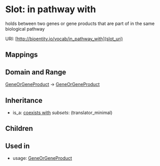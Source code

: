 # Slot: in pathway with


holds between two genes or gene products that are part of in the same biological pathway

URI: [http://bioentity.io/vocab/in_pathway_with](slot_uri)
## Mappings

## Domain and Range

[GeneOrGeneProduct](GeneOrGeneProduct.md) -> [GeneOrGeneProduct](GeneOrGeneProduct.md)
## Inheritance

 *  is_a: [coexists with](coexists_with.md) *subsets*: (translator_minimal)
## Children

## Used in

 *  usage: [GeneOrGeneProduct](GeneOrGeneProduct.md)
